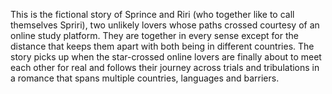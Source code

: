 This is the fictional story of Sprince and Riri (who together like to call themselves Spriri), two unlikely lovers whose paths crossed courtesy of an online study platform. They are together in every sense except for the distance that keeps them apart with both being in different countries. The story picks up when the star-crossed online lovers are finally about to meet each other for real and follows their journey across trials and tribulations in a romance that spans multiple countries, languages and barriers.